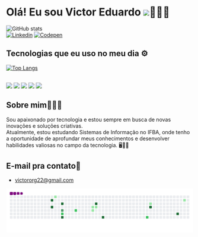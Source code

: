 
### <h1>Olá! Eu sou Victor Eduardo <img src="https://raw.githubusercontent.com/kaueMarques/kaueMarques/master/hi.gif" height="30px">👨🏼‍💻</h1>

![GitHub stats](https://github-readme-stats.vercel.app/api?username=vicx074&show_icons=true&theme=radical)<br>
[![Linkedin](https://img.shields.io/badge/LinkedIn-0077B5?style=for-the-badge&logo=linkedin&logoColor=white)](https://www.linkedin.com/in/victor-eduardo-pereira-morais-110691267/)
[![Codepen](https://img.shields.io/badge/Codepen-000000?style=for-the-badge&logo=codepen&logoColor=white)](https://codepen.io/Vicx-the-looper)

## <h2>Tecnologias que eu uso no meu dia ⚙️
[![Top Langs](https://github-readme-stats.vercel.app/api/top-langs/?username=vicx074)](https://github.com//github-readme-stats)

<div style="display: inline_block"><br/>
<img align="center alt="html5" src="https://img.shields.io/badge/HTML5-E34F26?style=for-the-badge&logo=html5&logoColor=white">
<img align="center alt="CSS" src="https://img.shields.io/badge/CSS3-1572B6?style=for-the-badge&logo=css3&logoColor=white">
<img align="center alt="JS" src="https://img.shields.io/badge/JavaScript-F7DF1E?style=for-the-badge&logo=javascript&logoColor=black">
<img align="center alt="TS" src="https://img.shields.io/badge/TypeScript-007ACC?style=for-the-badge&logo=typescript&logoColor=white">
<img align="center alt="angular" src="https://img.shields.io/badge/Angular-DD0031?style=for-the-badge&logo=angular&logoColor=white">



 </div>
<h2>Sobre mim🙋🏼‍♂️</h2>
 Sou apaixonado por tecnologia e estou sempre em busca de novas inovações e soluções criativas.<br>
Atualmente, estou estudando Sistemas de Informação no IFBA, onde tenho a oportunidade de aprofundar meus conhecimentos e desenvolver habilidades valiosas no campo da tecnologia. 
🖥️🏃🏼

## E-mail pra contato📧
- [victororg22@gmail.com](mailto:victororg22@gmail.com)

![snake gif](https://github.com/vicx074/vicx074/blob/output/github-contribution-grid-snake.gif)
